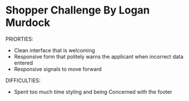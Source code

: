 
# Shopper Challenge By Logan Murdock

PRIORTIES:
- Clean interface that is welcoming
- Responsive form that politely warns the applicant when incorrect data entered
- Responsive signals to move forward

DIFFICULTIES:
- Spent too much time styling and being Concerned with the footer
